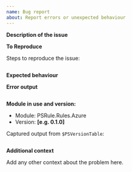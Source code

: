 ```yaml
---
name: Bug report
about: Report errors or unexpected behaviour
---
```


**Description of the issue**

<!-- A clear and concise description of what the bug is. -->

**To Reproduce**

Steps to reproduce the issue:

```powershell

```

**Expected behaviour**

<!-- A clear and concise description of what you expected to happen. -->

**Error output**

<!-- Capture any error messages and or verbose messages with `-Verbose`. -->

```text

```

**Module in use and version:**

- Module: PSRule.Rules.Azure
- Version: **[e.g. 0.1.0]**

Captured output from `$PSVersionTable`:

```text

```

**Additional context**

Add any other context about the problem here.
